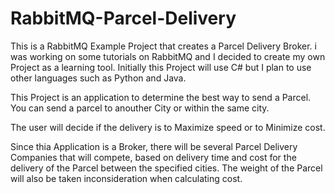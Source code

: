 # RabbitMQ-Parcel-Delivery

This is a  RabbitMQ Example Project that creates a Parcel Delivery Broker.
i was working on some tutorials on RabbitMQ and I decided to create my own Project as a learning tool. Initially this Project will use C# but I plan to use other languages such as Python and Java. 

This Project is an application to determine the best way to send a Parcel. You can send a parcel to anouther City or within the same city.

The user will decide if the delivery is to Maximize speed or to Minimize cost.

Since thia Application is a Broker, there will be several Parcel Delivery Companies that will compete, based on delivery time and cost for the delivery of the Parcel between the specified cities. The weight of the Parcel will also be taken inconsideration when calculating cost.

